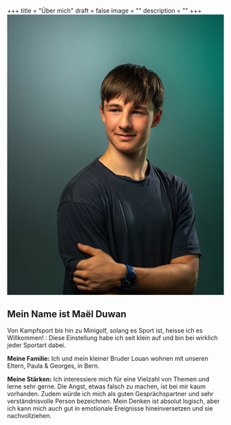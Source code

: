 +++
title = "Über mich"
draft = false
image = ""
description = ""
+++
![](foto-von-mir.jpeg)

## Mein Name ist Maël Duwan

Von Kampfsport bis hin zu Minigolf, solang es Sport ist, heisse ich es Willkommen! : Diese Einstellung habe ich seit klein auf und bin bei wirklich jeder Sportart dabei.

**Meine Familie:** Ich und mein kleiner Bruder Louan wohnen mit unseren Eltern, Paula & Georges, in Bern. 

**Meine Stärken:** Ich interessiere mich für eine Vielzahl von Themen und lerne sehr gerne. Die Angst, etwas falsch zu machen, ist bei mir kaum vorhanden. Zudem würde ich mich als guten Gesprächspartner und sehr verständnisvolle Person bezeichnen. Mein Denken ist absolut logisch, aber ich kann mich auch gut in emotionale Ereignisse hineinversetzen und sie nachvollziehen.